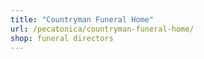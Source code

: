```yaml
---
title: "Countryman Funeral Home"
url: /pecatonica/countryman-funeral-home/
shop: funeral directors
---
```

